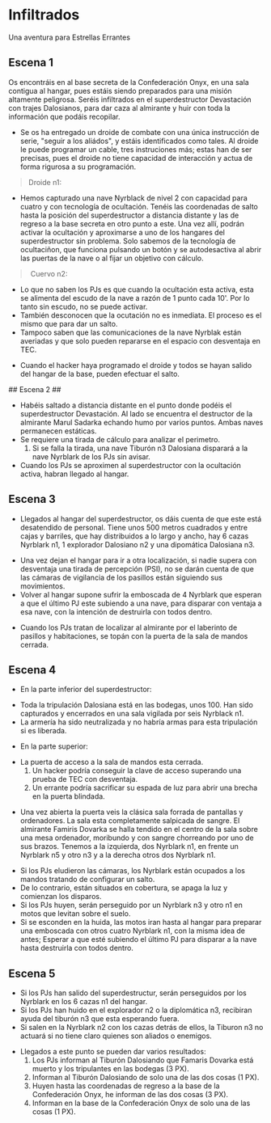 # Infiltrados
Una aventura para Estrellas Errantes

## Escena 1
Os encontráis en al base secreta de la Confederación Onyx, en una sala contigua al hangar, pues estáis siendo preparados para una misión altamente peligrosa. Seréis infiltrados en el superdestructor Devastación con trajes Dalosianos, para dar caza al almirante y huir con toda la información que podáis recopilar.
- Se os ha entregado un droide de combate con una única instrucción de serie, "seguir a los aliádos", y estáis identificados como tales. Al droide le puede programar un cable, tres instruciones más; estas han de ser precisas, pues el droide no tiene capacidad de interacción y actua de forma rigurosa a su programación.
> Droide n1: 
- Hemos capturado una nave Nyrblack de nivel 2 con capacidad para cuatro y con tecnología de ocultación. Tenéis las coordenadas de salto hasta la posición del superdestructor a distancia distante y las de regreso a la base secreta en otro punto a este. Una vez allí, podrán activar la ocultación y aproximarse a uno de los hangares del superdestructor sin problema. Solo sabemos de la tecnología de ocultaciñon, que funciona pulsando un botón y se autodesactiva al abrir las puertas de la nave o al fijar un objetivo con cálculo.
> Cuervo n2:
* Lo que no saben los PJs es que cuando la ocultación esta activa, esta se alimenta del escudo de la nave a razón de 1 punto cada 10'. Por lo tanto sin escudo, no se puede activar.
* También desconocen que la ocutación no es inmediata. El proceso es el mismo que para dar un salto.
* Tampoco saben que las comunicaciones de la nave Nyrblak están averiadas y que solo pueden repararse en el espacio con desventaja en TEC.
- Cuando el hacker haya programado el droide y todos se hayan salido del hangar de la base, pueden efectuar el salto.

## Escena 2 ##
- Habéis saltado a distancia distante en el punto donde podéis el superdestructor Devastación. Al lado se encuentra el destructor de la almirante Marul Sadarka echando humo por varios puntos. Ambas naves permanecen estáticas.
- Se requiere una tirada de cálculo para analizar el perimetro.
	1. Si se falla la tirada, una nave Tiburón n3 Dalosiana disparará a la nave Nyrblark de los PJs sin avisar.
- Cuando los PJs se aproximen al superdestructor con la ocultación activa, habran llegado al hangar.

## Escena 3
- Llegados al hangar del superdestructor, os dáis cuenta de que este está desatendido de personal. Tiene unos 500 metros cuadrados y entre cajas y barriles, que hay distribuidos a lo largo y ancho, hay 6 cazas Nyrblark n1, 1 explorador Dalosiano n2 y una dipomática Dalosiana n3.
* Una vez dejan el hangar para ir a otra localización, si nadie supera con desventaja una tirada de percepción (PSI), no se darán cuenta de que las cámaras de vigilancia de los pasillos están siguiendo sus movimientos.
* Volver al hangar supone sufrir la emboscada de 4 Nyrblark que esperan a que el último PJ este subiendo a una nave, para disparar con ventaja a esa nave, con la intención de destruirla con todos dentro.
- Cuando los PJs tratan de localizar al almirante por el laberinto de pasillos y habitaciones, se topán con la puerta de la sala de mandos cerrada.

## Escena 4
- En la parte inferior del superdestructor:
* Toda la tripulación Dalosiana está en las bodegas, unos 100. Han sido capturados y encerrados en una sala vigilada por seis Nyrblack n1.
* La armería ha sido neutralizada y no habría armas para esta tripulación si es liberada.

- En la parte superior:
* La puerta de acceso a la sala de mandos esta cerrada.
	1. Un hacker podría conseguir la clave de acceso superando una prueba de TEC con desventaja.
	1. Un errante podría sacrificar su espada de luz para abrir una brecha en la puerta blindada.
- Una vez abierta la puerta veis la clásica sala forrada de pantallas y ordenadores. La sala esta completamente salpicada de sangre. El almirante Famiris Dovarka se halla tendido en el centro de la sala sobre una mesa ordenador, moribundo y con sangre chorreando por uno de sus brazos. Tenemos a la izquierda, dos Nyrblark n1, en frente un Nyrblark n5 y otro n3 y a la derecha otros dos Nyrblark n1.
* Si los PJs eludieron las cámaras, los Nyrblark están ocupados a los mandos tratando de configurar un salto.
* De lo contrario, están situados en cobertura, se apaga la luz y comienzan los disparos.
* Si los PJs huyen, serán perseguido por un Nyrblark n3 y otro n1 en motos que levitan sobre el suelo.
* Si se esconden en la huida, las motos iran hasta al hangar para preparar una emboscada con otros cuatro Nyrblark n1, con la misma idea de antes; Esperar a que esté subiendo el último PJ para disparar a la nave hasta destruirla con todos dentro.

## Escena 5
* Si los PJs han salido del superdestructur, serán perseguidos por los Nyrblark en los 6 cazas n1 del hangar.
* Si los PJs han huido en el explorador n2 o la diplomática n3, recibiran ayuda del tiburón n3 que esta esperando fuera.
* Si salen en la Nyrblark n2 con los cazas detrás de ellos, la Tiburon n3 no actuará si no tiene claro quienes son aliados o enemigos.

- Llegados a este punto se pueden dar varios resultados:
	1. Los PJs informan al Tiburón Dalosiando que Famaris Dovarka está muerto y los tripulantes en las bodegas (3 PX).
	1. Informan al Tiburón Dalosiando de solo una de las dos cosas (1 PX).
	1. Huyen hasta las coordenadas de regreso a la base de la Confederación Onyx, he informan de las dos cosas (3 PX).
	1. Informan en la base de la Confederación Onyx de solo una de las cosas (1 PX).
